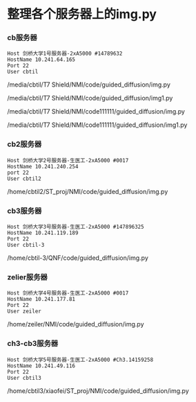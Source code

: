 # 整理各个服务器上的img.py

### cb服务器

    Host 剑桥大学1号服务器-2xA5000 #14789632
    HostName 10.241.64.165
    Port 22
    User cbtil

/media/cbtil/T7 Shield/NMI/code/guided_diffusion/img.py

/media/cbtil/T7 Shield/NMI/code/guided_diffusion/img1.py

/media/cbtil/T7 Shield/NMI/code111111/guided_diffusion/img.py

/media/cbtil/T7 Shield/NMI/code111111/guided_diffusion/img1.py

### cb2服务器

    Host 剑桥大学2号服务器-生医工-2xA5000 #0017
    HostName 10.241.240.254
    port 22
    User cbtil2

/home/cbtil2/ST_proj/NMI/code/guided_diffusion/img.py

### cb3服务器

    Host 剑桥大学3号服务器-生医工-2xA5000 #147896325 
    HostName 10.241.119.189
    Port 22
    User cbtil-3

/home/cbtil-3/QNF/code/guided_diffusion/img.py

### zelier服务器

    Host 剑桥大学4号服务器-生医工-2xA5000 #0017
    HostName 10.241.177.81
    Port 22
    User zeiler

/home/zeiler/NMI/code/guided_diffusion/img.py

### ch3-cb3服务器

    Host 剑桥大学5号服务器-生医工-2xA5000 #Ch3.14159258
    HostName 10.241.49.116
    Port 22
    User cbtil3

/home/cbtil3/xiaofei/ST_proj/NMI/code/guided_diffusion/img.py